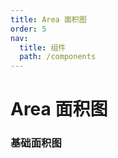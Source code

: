 ```yaml
---
title: Area 面积图
order: 5
nav:
  title: 组件
  path: /components
---
```


# Area 面积图

### 基础面积图

<code src="./demos/basic.tsx"></code>
